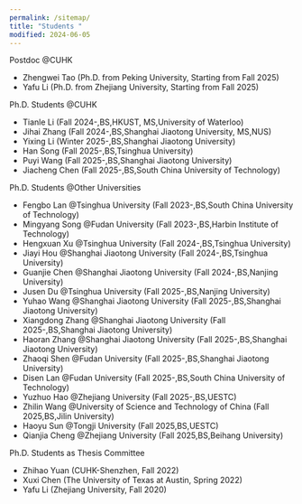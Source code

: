 ```yaml
---
permalink: /sitemap/
title: "Students "
modified: 2024-06-05
---
```

Postdoc @CUHK
* Zhengwei Tao (Ph.D. from Peking University, Starting from Fall 2025)
* Yafu Li (Ph.D. from Zhejiang University, Starting from Fall 2025)

Ph.D. Students @CUHK
* Tianle Li (Fall 2024-,BS,HKUST, MS,University of Waterloo)
* Jihai Zhang (Fall 2024-,BS,Shanghai Jiaotong University, MS,NUS)
* Yixing Li (Winter 2025-,BS,Shanghai Jiaotong University)
* Han Song (Fall 2025-,BS,Tsinghua University)
* Puyi Wang (Fall 2025-,BS,Shanghai Jiaotong University)
* Jiacheng Chen (Fall 2025-,BS,South China University of Technology)

Ph.D. Students @Other Universities
* Fengbo Lan @Tsinghua University (Fall 2023-,BS,South China University of Technology)
* Mingyang Song @Fudan University (Fall 2023-,BS,Harbin Institute of Technology) 
* Hengxuan Xu @Tsinghua University (Fall 2024-,BS,Tsinghua University)
* Jiayi Hou @Shanghai Jiaotong University (Fall 2024-,BS,Tsinghua University)
* Guanjie Chen @Shanghai Jiaotong University (Fall 2024-,BS,Nanjing University)
* Jusen Du @Tsinghua University (Fall 2025-,BS,Nanjing University)
* Yuhao Wang @Shanghai Jiaotong University (Fall 2025-,BS,Shanghai Jiaotong University)
* Xiangdong Zhang @Shanghai Jiaotong University (Fall 2025-,BS,Shanghai Jiaotong University)
* Haoran Zhang @Shanghai Jiaotong University (Fall 2025-,BS,Shanghai Jiaotong University)
* Zhaoqi Shen @Fudan University (Fall 2025-,BS,Shanghai Jiaotong University)
* Disen Lan @Fudan University (Fall 2025-,BS,South China University of Technology)
* Yuzhuo Hao @Zhejiang University (Fall 2025-,BS,UESTC)
* Zhilin Wang @University of Science and Technology of China (Fall 2025,BS,Jilin University)
* Haoyu Sun @Tongji University (Fall 2025,BS,UESTC)
* Qianjia Cheng @Zhejiang University (Fall 2025,BS,Beihang University)

Ph.D. Students as Thesis Committee
* Zhihao Yuan (CUHK-Shenzhen, Fall 2022)
* Xuxi Chen (The University of Texas at Austin, Spring 2022)
* Yafu Li (Zhejiang University, Fall 2020)

